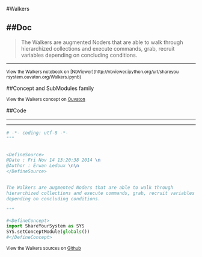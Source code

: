 

<!--
FrozenIsBool False
-->

#Walkers

##Doc
----


>
> The Walkers are augmented Noders that are able to walk through
> hierarchized collections and execute commands, grab, recruit variables
> depending on concluding conditions.
>
>

----

<small>
View the Walkers notebook on [NbViewer](http://nbviewer.ipython.org/url/shareyou
rsystem.ouvaton.org/Walkers.ipynb)
</small>




<!--
FrozenIsBool False
-->

##Concept and SubModules family

<script type="text/javascript">

        var HrefStr=window.location.href;
        //alert(window.location.href)

        if(HrefStr ==
"http://shareyoursystem.ouvaton.org/site/LibraryReference/Walkers/"){

            //alert('Ouvaton')
            document.write("from ")
            document.write("http://shareyoursystem.ouvaton.org/slides/ ")
            document.write("<iframe width=\"725\" height=\"300\" src=\"")
            document.write("http://shareyoursystem.ouvaton.org")
            document.write("/slides/Walkers.php\"></iframe>")
        }
        else if(HrefStr == "http://127.0.0.1:8000/LibraryReference/Walkers/"){

        //alert('Localhost')
        document.write("from ")
        document.write("localhost mkdocs but direct to ouvaton")
        document.write("<iframe width=\"725\" height=\"300\" src=\"")
        document.write("http://shareyoursystem.ouvaton.org")
        document.write("/slides/Walkers.php\"></iframe>")
    }
    else
    {

        //alert('Local')
            document.write("from ")
            document.write("/Users/ledoux/Documents/ShareYourSystem/Ouvaton/ ")
            document.write("<iframe width=\"725\" height=\"300\" src=\"")
            document.write("/Users/ledoux/Documents/ShareYourSystem/Ouvaton/")
            document.write("Walkers.html\"></iframe>")

    }

</script>

<small>
View the Walkers concept on <a
href="http://shareyoursystem.ouvaton.org/slides/Walkers.php"
target="_blank">Ouvaton</a>
</small>




<!--
FrozenIsBool False
-->

##Code

----

<ClassDocStr>

----

```python
# -*- coding: utf-8 -*-
"""


<DefineSource>
@Date : Fri Nov 14 13:20:38 2014 \n
@Author : Erwan Ledoux \n\n
</DefineSource>


The Walkers are augmented Noders that are able to walk through
hierarchized collections and execute commands, grab, recruit variables
depending on concluding conditions.

"""

#<DefineConcept>
import ShareYourSystem as SYS
SYS.setConceptModule(globals())
#</DefineConcept>

```

<small>
View the Walkers sources on <a href="https://github.com/Ledoux/ShareYourSystem/t
ree/master/Pythonlogy/ShareYourSystem/Walkers" target="_blank">Github</a>
</small>


